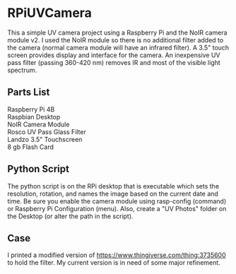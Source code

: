 # RPiUVCamera
This a simple UV camera project using a Raspberry Pi and the NoIR camera module v2. I used the NoIR module so there is no additional filter added to the camera (normal camera module will have an infrared filter). A 3.5" touch screen provides display and interface for the camera. An inexpensive UV pass filter (passing 360-420 nm) removes IR and most of the visible light spectrum. 

## Parts List
Raspberry Pi 4B<br/>
Raspbian Desktop<br/>
NoIR Camera Module<br/>
Rosco UV Pass Glass Filter<br/>
Landzo 3.5" Touchscreen<br/>
8 gb Flash Card<br/>

## Python Script
The python script is on the RPi desktop that is executable which sets the resolution, rotation, and names the image based on the current date and time. Be sure you enable the camera module using rasp-config (command) or Raspberry Pi Configuration (menu). Also, create a "UV Photos" folder on the Desktop (or alter the path in the script).

## Case
I printed a modified version of https://www.thingiverse.com/thing:3735600 to hold the filter. My current version is in need of some major refinement. 
